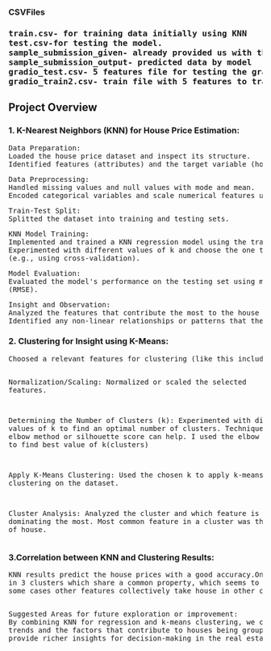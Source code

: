<H3>CSVFiles<H3>  
<Pre>train.csv- for training data initially using KNN
test.csv-for testing the model.                              
sample_submission_given- already provided us with the real outcome of the test data
sample_submission_output- predicted data by model
gradio_test.csv- 5 features file for testing the gradio model
gradio_train2.csv- train file with 5 features to train the model in gradio and makingGUIinterface
</Pre>
<H2>Project Overview</H2>
<H3>1. K-Nearest Neighbors (KNN) for House Price Estimation:</H3>
<pre>
Data Preparation:
Loaded the house price dataset and inspect its structure.
Identified features (attributes) and the target variable (house prices).
</pre>
<pre>Data Preprocessing:
Handled missing values and null values with mode and mean.
Encoded categorical variables and scale numerical features using one-hot encoding.
</pre>
<pre>Train-Test Split:
Splitted the dataset into training and testing sets.
</pre>

<pre>KNN Model Training:
Implemented and trained a KNN regression model using the training set.
Experimented with different values of k and choose the one that provides the best performance
(e.g., using cross-validation).
</pre>

<pre>Model Evaluation:
Evaluated the model's performance on the testing set using metrics like Root Mean Squared Error
(RMSE).
</pre>
<pre>Insight and Observation:
Analyzed the features that contribute the most to the house price predictions.
Identified any non-linear relationships or patterns that the KNN model captures.
</pre>
<H3>2. Clustering for Insight using K-Means:</H3>
<pre>
Choosed a relevant features for clustering (like this include location, size, amenities, etc.).

Normalization/Scaling:
Normalized or scaled the selected features.

Determining the Number of Clusters (k):
Experimented with different values of k to find an optimal number of clusters. 
Techniques like the elbow method or silhouette score can help.
I used the elbow method so as to find best value of k(clusters)

Apply K-Means Clustering:
Used the chosen k to apply k-means clustering on the dataset.

Cluster Analysis:
Analyzed the cluster and which feature is dominating the most.
Most common feature in a cluster was the saleprice of house. 
</pre>
<H3>3.Correlation between KNN and Clustering Results:</H3>
<pre>KNN results predict the house prices with a good accuracy.On the other hand K-means collectivise the houses 
in 3 clusters which share a common property, which seems to be the house price in most of the cases while in 
some cases other features collectively take house in other cluster irrespective of being similar prices.

</pre>
<pre>
Suggested Areas for future exploration or improvement:
By combining KNN for regression and k-means clustering, we can gain a comprehensive understanding of house price 
trends and the factors that contribute to houses being grouped together. This integrated approach helps
provide richer insights for decision-making in the real estate domain.

</pre>